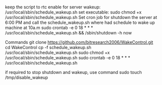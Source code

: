 keep the script to rtc enable for server wakeup: /usr/local/sbin/schedule_wakeup.sh
set executable: sudo chmod +x /usr/local/sbin/schedule_wakeup.sh
Set cron job for shutdown the server at 6:00 PM and call the schedule_wakeup.sh where had schedule to wake up machine at 10a.m
sudo crontab -e
0 18 * * * /usr/local/sbin/schedule_wakeup.sh && /sbin/shutdown -h now

Commands
git clone https://github.com/bitresearch2006/WakeControl.git
cd WakeControl
cp -f schedule_wakeup.sh /usr/local/sbin/schedule_wakeup.sh
sudo chmod +x /usr/local/sbin/schedule_wakeup.sh
sudo crontab -e
0 18 * * * /usr/local/sbin/schedule_wakeup.sh

if required to stop shutdown and wakeup, use command
sudo touch /tmp/disable_wakeup
